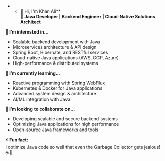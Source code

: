 * * 👋 Hi, I’m Khan Ali**  
🚀 **Java Developer | Backend Engineer | Cloud-Native Solutions Architect**  

**👀 I’m interested in...**  
- Scalable backend development with Java  
- Microservices architecture & API design  
- Spring Boot, Hibernate, and RESTful services  
- Cloud-native Java applications (AWS, GCP, Azure)  
- High-performance & distributed systems  

**🌱 I’m currently learning...**  
- Reactive programming with Spring WebFlux  
- Kubernetes & Docker for Java applications  
- Advanced system design & architecture  
- AI/ML integration with Java  

**💞️ I’m looking to collaborate on...**  
- Developing scalable and secure backend systems  
- Optimizing Java applications for high performance  
- Open-source Java frameworks and tools  

**⚡ Fun fact:**  
I optimize Java code so well that even the Garbage Collector gets jealous! ☕🚀  
